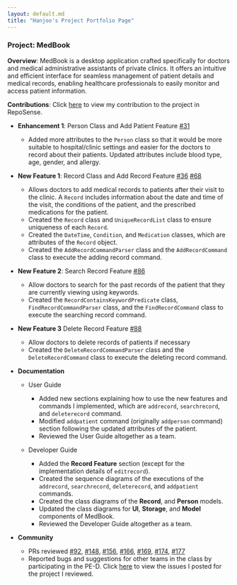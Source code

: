 ```yaml
---
layout: default.md
title: "Hanjoo's Project Portfolio Page"
---
```


### Project: MedBook

**Overview**: MedBook is a desktop application crafted specifically for doctors and medical administrative assistants of private clinics. It offers an intuitive and efficient interface for seamless management of patient details and medical records, enabling healthcare professionals to easily monitor and access patient information.

**Contributions**: Click [here](https://nus-cs2103-ay2324s1.github.io/tp-dashboard/?search=hjoneweek&breakdown=false&sort=groupTitle%20dsc&sortWithin=title&since=2023-09-22&timeframe=commit&mergegroup=&groupSelect=groupByRepos) to view my contribution to the project in RepoSense.

- **Enhancement 1**: Person Class and Add Patient Feature [#31](https://github.com/AY2324S1-CS2103T-T12-4/tp/pull/31)

  - Added more attributes to the `Person` class so that it would be more suitable to hospital/clinic settings and easier for the doctors to record about their patients. Updated attributes include blood type, age, gender, and allergy.

- **New Feature 1**: Record Class and Add Record Feature [#36](https://github.com/AY2324S1-CS2103T-T12-4/tp/pull/36) [#68](https://github.com/AY2324S1-CS2103T-T12-4/tp/pull/68)

  - Allows doctors to add medical records to patients after their visit to the clinic. A `Record` includes information about the date and time of the visit, the conditions of the patient, and the prescribed medications for the patient.
  - Created the `Record` class and `UniqueRecordList` class to ensure uniqueness of each `Record`.
  - Created the `DateTime`, `Condition`, and `Medication` classes, which are attributes of the `Record` object.
  - Created the `AddRecordCommandParser` class and the `AddRecordCommand` class to execute the adding record command.

- **New Feature 2**: Search Record Feature [#86](https://github.com/AY2324S1-CS2103T-T12-4/tp/pull/86)

  - Allow doctors to search for the past records of the patient that they are currently viewing using keywords.
  - Created the `RecordContainsKeywordPredicate` class, `FindRecordCommandParser` class, and the `FindRecordCommand` class to execute the searching record command.

- **New Feature 3** Delete Record Feature [#88](https://github.com/AY2324S1-CS2103T-T12-4/tp/pull/88)

  - Allow doctors to delete records of patients if necessary
  - Created the `DeleteRecordCommandParser` class and the `DeleteRecordCommand` class to execute the deleting record command.

- **Documentation**

  - User Guide
    - Added new sections explaining how to use the new features and commands I implemented, which are `addrecord`, `searchrecord`, and `deleterecord`
      command.
    - Modified `addpatient` command (originally `addperson` command) section following the updated attributes of the patient.
    - Reviewed the User Guide altogether as a team.
    
  - Developer Guide
    - Added the **Record Feature** section (except for the implementation details of `editrecord`).
    - Created the sequence diagrams of the executions of the `addrecord`, `searchrecord`, `deleterecord`, and `addpatient` commands.
    - Created the class diagrams of the **Record**, and **Person** models.
    - Updated the class diagrams for **UI**, **Storage**, and **Model** components of MedBook.
    - Reviewed the Developer Guide altogether as a team.

- **Community**
  - PRs reviewed [#92](https://github.com/AY2324S1-CS2103T-T12-4/tp/pull/92), [#148](https://github.com/AY2324S1-CS2103T-T12-4/tp/pull/148), [#156](https://github.com/AY2324S1-CS2103T-T12-4/tp/pull/156), [#166](https://github.com/AY2324S1-CS2103T-T12-4/tp/pull/166), [#169](https://github.com/AY2324S1-CS2103T-T12-4/tp/pull/169), [#174](https://github.com/AY2324S1-CS2103T-T12-4/tp/pull/174), [#177](https://github.com/AY2324S1-CS2103T-T12-4/tp/pull/177)
  - Reported bugs and suggestions for other teams in the class by participating in the PE-D. Click [here](https://github.com/hjoneweek/ped/issues) to view the issues I posted for the project I reviewed.
